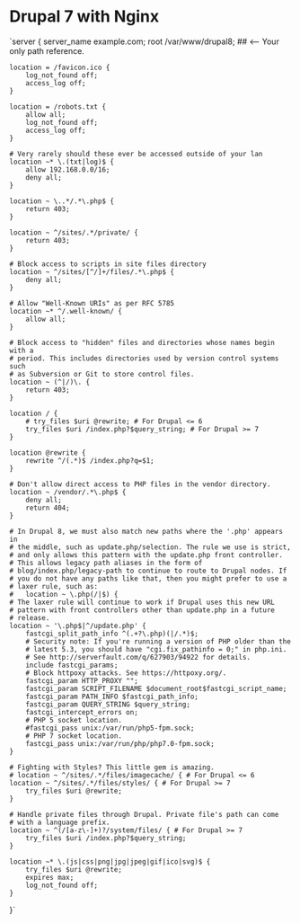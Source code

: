 # Drupal 7 with Nginx
`server {
    server_name example.com;
    root /var/www/drupal8; ## <-- Your only path reference.

    location = /favicon.ico {
        log_not_found off;
        access_log off;
    }

    location = /robots.txt {
        allow all;
        log_not_found off;
        access_log off;
    }

    # Very rarely should these ever be accessed outside of your lan
    location ~* \.(txt|log)$ {
        allow 192.168.0.0/16;
        deny all;
    }

    location ~ \..*/.*\.php$ {
        return 403;
    }

    location ~ ^/sites/.*/private/ {
        return 403;
    }

    # Block access to scripts in site files directory
    location ~ ^/sites/[^/]+/files/.*\.php$ {
        deny all;
    }

    # Allow "Well-Known URIs" as per RFC 5785
    location ~* ^/.well-known/ {
        allow all;
    }

    # Block access to "hidden" files and directories whose names begin with a
    # period. This includes directories used by version control systems such
    # as Subversion or Git to store control files.
    location ~ (^|/)\. {
        return 403;
    }

    location / {
        # try_files $uri @rewrite; # For Drupal <= 6
        try_files $uri /index.php?$query_string; # For Drupal >= 7
    }

    location @rewrite {
        rewrite ^/(.*)$ /index.php?q=$1;
    }

    # Don't allow direct access to PHP files in the vendor directory.
    location ~ /vendor/.*\.php$ {
        deny all;
        return 404;
    }

    # In Drupal 8, we must also match new paths where the '.php' appears in
    # the middle, such as update.php/selection. The rule we use is strict,
    # and only allows this pattern with the update.php front controller.
    # This allows legacy path aliases in the form of
    # blog/index.php/legacy-path to continue to route to Drupal nodes. If
    # you do not have any paths like that, then you might prefer to use a
    # laxer rule, such as:
    #   location ~ \.php(/|$) {
    # The laxer rule will continue to work if Drupal uses this new URL
    # pattern with front controllers other than update.php in a future
    # release.
    location ~ '\.php$|^/update.php' {
        fastcgi_split_path_info ^(.+?\.php)(|/.*)$;
        # Security note: If you're running a version of PHP older than the
        # latest 5.3, you should have "cgi.fix_pathinfo = 0;" in php.ini.
        # See http://serverfault.com/q/627903/94922 for details.
        include fastcgi_params;
        # Block httpoxy attacks. See https://httpoxy.org/.
        fastcgi_param HTTP_PROXY "";
        fastcgi_param SCRIPT_FILENAME $document_root$fastcgi_script_name;
        fastcgi_param PATH_INFO $fastcgi_path_info;
        fastcgi_param QUERY_STRING $query_string;
        fastcgi_intercept_errors on;
        # PHP 5 socket location.
        #fastcgi_pass unix:/var/run/php5-fpm.sock;
        # PHP 7 socket location.
        fastcgi_pass unix:/var/run/php/php7.0-fpm.sock;
    }

    # Fighting with Styles? This little gem is amazing.
    # location ~ ^/sites/.*/files/imagecache/ { # For Drupal <= 6
    location ~ ^/sites/.*/files/styles/ { # For Drupal >= 7
        try_files $uri @rewrite;
    }

    # Handle private files through Drupal. Private file's path can come
    # with a language prefix.
    location ~ ^(/[a-z\-]+)?/system/files/ { # For Drupal >= 7
        try_files $uri /index.php?$query_string;
    }

    location ~* \.(js|css|png|jpg|jpeg|gif|ico|svg)$ {
        try_files $uri @rewrite;
        expires max;
        log_not_found off;
    }
}`

